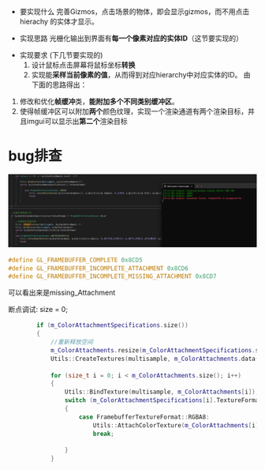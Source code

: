 - 要实现什么
    完善Gizmos，点击场景的物体，即会显示gizmos，而不用点击hierachy
    的实体才显示。
+ 实现思路
    光栅化输出到界面有**每一个像素对应的实体ID**（这节要实现的）
- 实现要求 (下几节要实现的)
    1. 设计鼠标点击屏幕将鼠标坐标**转换**
    2. 实现能**采样当前像素的值**，从而得到对应hierarchy中对应实体的ID。
由下面的思路得出：
1. 修改和优化**帧缓冲**类，**能附加多个不同类别缓冲区**。
2. 使得帧缓冲区可以附加**两个**颜色纹理，实现一个渲染通道有两个渲染目标，并且imgui可以显示出**第二个**渲染目标


# bug排查
![](res/Pasted%20image%2020241223194444.png)

```c++
#define GL_FRAMEBUFFER_COMPLETE 0x8CD5
#define GL_FRAMEBUFFER_INCOMPLETE_ATTACHMENT 0x8CD6
#define GL_FRAMEBUFFER_INCOMPLETE_MISSING_ATTACHMENT 0x8CD7
```
可以看出来是missing_Attachment

断点调试:
size = 0;
```c++
		if (m_ColorAttachmentSpecifications.size())
		{
			//重新释放空间
			m_ColorAttachments.resize(m_ColorAttachmentSpecifications.size());
			Utils::CreateTextures(multisample, m_ColorAttachments.data(), m_ColorAttachments.size());//创建FBO

			for (size_t i = 0; i < m_ColorAttachments.size(); i++)
			{
				Utils::BindTexture(multisample, m_ColorAttachments[i]);
				switch (m_ColorAttachmentSpecifications[i].TextureFormat)
				{
					case FramebufferTextureFormat::RGBA8:
						Utils::AttachColorTexture(m_ColorAttachments[i], m_Specification.Samples, GL_RGBA8, m_Specification.Width, m_Specification.Height, i);
						break;

				}
			}
```